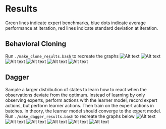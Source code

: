 # Results
Green lines indicate expert benchmarks, blue dots indicate average performance at iteration, red lines indicate standard deviation at iteration.

## Behavioral Cloning
Run `./make_clone_results.bash` to recreate the graphs
![Alt text](results/cloning_graphs/Ant-v1.png)
![Alt text](results/cloning_graphs/HalfCheetah-v1.png)
![Alt text](results/cloning_graphs/Hopper-v1.png)
![Alt text](results/cloning_graphs/Humanoid-v1.png)
![Alt text](results/cloning_graphs/Reacher-v1.png)
![Alt text](results/cloning_graphs/Walker2d-v1.png)

## Dagger
Sample a larger distribution of states to learn how to react when the observations deviate from the optimum. Instead of learning by only observing experts, perform actions with the learner model, record expert actions, but perform learner actions. Then train on the expert actions in batches. In theory, the learner model should converge to the expert model.
Run `./make_dagger_results.bash` to recreate the graphs below
![Alt text](results/dagger_graphs/Ant-v1.png)
![Alt text](results/dagger_graphs/HalfCheetah-v1.png)
![Alt text](results/dagger_graphs/Hopper-v1.png)
![Alt text](results/dagger_graphs/Humanoid-v1.png)
![Alt text](results/dagger_graphs/Reacher-v1.png)
![Alt text](results/dagger_graphs/Walker2d-v1.png)
